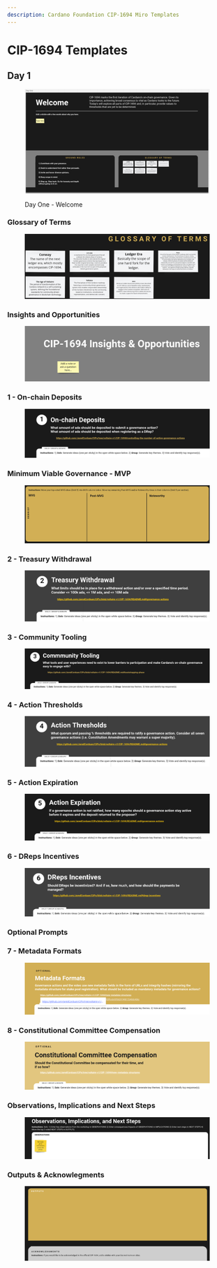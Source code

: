 ```yaml
---
description: Cardano Foundation CIP-1694 Miro Templates
---
```


# CIP-1694 Templates

## Day 1

<figure><img src="../.gitbook/assets/Screenshot from 2023-05-23 18-46-51.png" alt=""><figcaption><p>Day One - Welcome</p></figcaption></figure>

### Glossary of Terms

<figure><img src="../.gitbook/assets/Screenshot from 2023-05-23 18-50-01.png" alt=""><figcaption></figcaption></figure>

### Insights and Opportunities

<figure><img src="../.gitbook/assets/Screenshot from 2023-05-23 18-51-31.png" alt=""><figcaption></figcaption></figure>

### 1 - On-chain Deposits

<figure><img src="../.gitbook/assets/Screenshot from 2023-05-23 18-53-19.png" alt=""><figcaption></figcaption></figure>

### Minimum Viable Governance - MVP

<figure><img src="../.gitbook/assets/Screenshot from 2023-05-23 18-59-22.png" alt=""><figcaption></figcaption></figure>

### 2 - Treasury Withdrawal

<figure><img src="../.gitbook/assets/Screenshot from 2023-05-23 19-00-50.png" alt=""><figcaption></figcaption></figure>

### 3 - Community Tooling

<figure><img src="../.gitbook/assets/Screenshot from 2023-05-23 19-04-56.png" alt=""><figcaption></figcaption></figure>

### 4 - Action Thresholds

<figure><img src="../.gitbook/assets/Screenshot from 2023-05-23 19-08-33.png" alt=""><figcaption></figcaption></figure>

### 5 - Action Expiration

<figure><img src="../.gitbook/assets/Screenshot from 2023-05-23 19-11-10.png" alt=""><figcaption></figcaption></figure>

### 6 - DReps Incentives

<figure><img src="../.gitbook/assets/Screenshot from 2023-05-23 19-13-51.png" alt=""><figcaption></figcaption></figure>

### Optional Prompts

### 7 - Metadata Formats

<figure><img src="../.gitbook/assets/Screenshot from 2023-05-23 19-16-00.png" alt=""><figcaption></figcaption></figure>

### 8 - Constitutional Committee Compensation

<figure><img src="../.gitbook/assets/Screenshot from 2023-05-23 19-18-51.png" alt=""><figcaption></figcaption></figure>

### Observations, Implications and Next Steps

<figure><img src="../.gitbook/assets/Screenshot from 2023-05-23 19-21-01.png" alt=""><figcaption></figcaption></figure>

### Outputs & Acknowlegments

<figure><img src="../.gitbook/assets/Screenshot from 2023-05-23 19-23-35.png" alt=""><figcaption></figcaption></figure>
